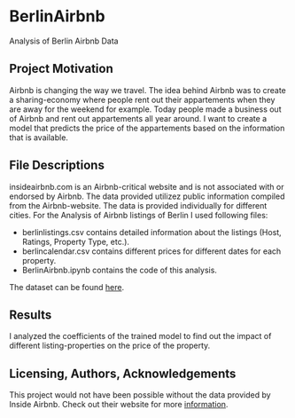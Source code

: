 # BerlinAirbnb
Analysis of Berlin Airbnb Data

## Project Motivation
Airbnb is changing the way we travel.
The idea behind Airbnb was to create a sharing-economy where people rent out their appartements when they are away for the weekend for example.
Today people made a business out of Airbnb and rent out appartements all year around.
I want to create a model that predicts the price of the appartements based on the information that is available.

## File Descriptions
insideairbnb.com is an Airbnb-critical website and is not associated with or endorsed by Airbnb.
The data provided utilizez public information compiled from the Airbnb-website.
The data is provided individually for different cities.
For the Analysis of Airbnb listings of Berlin I used following files:
* berlinlistings.csv contains detailed information about the listings (Host, Ratings, Property Type, etc.).
* berlincalendar.csv contains different prices for different dates for each property.
* BerlinAirbnb.ipynb contains the code of this analysis.

The dataset can be found [here](http://insideairbnb.com/get-the-data.html).

## Results
I analyzed the coefficients of the trained model to find out the impact of different listing-properties on the price of the property.


## Licensing, Authors, Acknowledgements
This project would not have been possible without the data provided by Inside Airbnb.
Check out their website for more [information](http://insideairbnb.com/behind.html).
